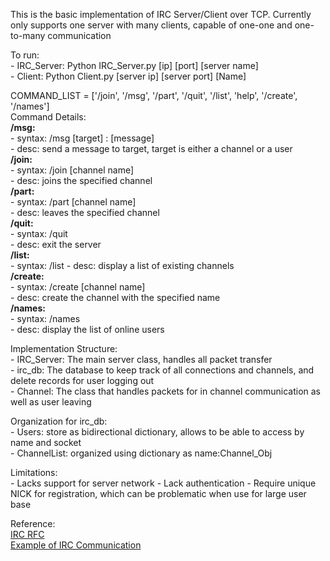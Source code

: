 This is the basic implementation of IRC Server/Client over TCP.
Currently only supports one server with many clients, capable of one-one and one-to-many communication  

To run:  
    - IRC_Server: Python IRC_Server.py [ip] [port] [server name]  
    - Client: Python Client.py [server ip] [server port] [Name]  
      
COMMAND_LIST = ['/join', '/msg', '/part', '/quit', '/list', 'help', '/create', '/names']    
Command Details:  
    **/msg:**  
        - syntax: /msg [target] : [message]  
        - desc: send a message to target, target is either a channel or a user  
    **/join:**  
        - syntax: /join [channel name]  
        - desc: joins the specified channel  
    **/part:**     
        - syntax: /part [channel name]  
        - desc: leaves the specified channel  
    **/quit:**   
        - syntax: /quit   
        - desc: exit the server    
    **/list:**  
        - syntax: /list
        - desc: display a list of existing channels  
    **/create:**  
        - syntax: /create [channel name]    
        - desc: create the channel with the specified name  
    **/names:**    
        - syntax: /names  
        - desc: display the list of online users  
  
Implementation Structure:  
    - IRC_Server: The main server class, handles all packet transfer  
    - irc_db: The database to keep track of all connections and channels, and delete records for user logging out  
    - Channel: The class that handles packets for in channel communication as well as user leaving  
    
Organization for irc_db:  
    - Users: store as bidirectional dictionary, allows to be able to access by name and socket  
    - ChannelList: organized using dictionary as name:Channel_Obj
    
Limitations:  
    - Lacks support for server network 
    - Lack authentication 
    - Require unique NICK for registration, which can be problematic when use for large user base  
  
Reference:  
[IRC RFC](https://tools.ietf.org/html/rfc2812#section-3.1.7)  
[Example of IRC Communication](http://chi.cs.uchicago.edu/chirc/irc_examples.html)
  